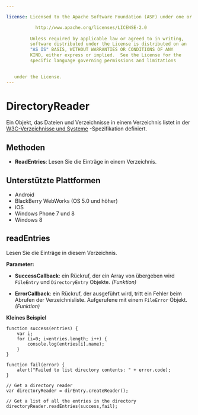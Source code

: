 ```yaml
---

license: Licensed to the Apache Software Foundation (ASF) under one or more contributor license agreements. See the NOTICE file distributed with this work for additional information regarding copyright ownership. The ASF licenses this file to you under the Apache License, Version 2.0 (the "License"); you may not use this file except in compliance with the License. You may obtain a copy of the License at

           http://www.apache.org/licenses/LICENSE-2.0
    
         Unless required by applicable law or agreed to in writing,
         software distributed under the License is distributed on an
         "AS IS" BASIS, WITHOUT WARRANTIES OR CONDITIONS OF ANY
         KIND, either express or implied.  See the License for the
         specific language governing permissions and limitations
    

   under the License.
---
```


# DirectoryReader

Ein Objekt, das Dateien und Verzeichnisse in einem Verzeichnis listet in der [W3C-Verzeichnisse und Systeme][1] -Spezifikation definiert.

 [1]: http://www.w3.org/TR/file-system-api/

## Methoden

*   **ReadEntries**: Lesen Sie die Einträge in einem Verzeichnis.

## Unterstützte Plattformen

*   Android
*   BlackBerry WebWorks (OS 5.0 und höher)
*   iOS
*   Windows Phone 7 und 8
*   Windows 8

## readEntries

Lesen Sie die Einträge in diesem Verzeichnis.

**Parameter:**

*   **SuccessCallback**: ein Rückruf, der ein Array von übergeben wird `FileEntry` und `DirectoryEntry` Objekte. *(Funktion)*

*   **ErrorCallback**: ein Rückruf, der ausgeführt wird, tritt ein Fehler beim Abrufen der Verzeichnisliste. Aufgerufene mit einem `FileError` Objekt. *(Funktion)*

**Kleines Beispiel**

    function success(entries) {
        var i;
        for (i=0; i<entries.length; i++) {
            console.log(entries[i].name);
        }
    }
    
    function fail(error) {
        alert("Failed to list directory contents: " + error.code);
    }
    
    // Get a directory reader
    var directoryReader = dirEntry.createReader();
    
    // Get a list of all the entries in the directory
    directoryReader.readEntries(success,fail);